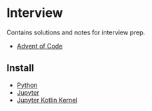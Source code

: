 # Interview

Contains solutions and notes for interview prep.

- [Advent of Code](Advent%20of%20Code/)

## Install

- [Python](https://www.python.org/)
- [Jupyter](https://jupyter.org/index.html)
- [Jupyter Kotlin Kernel](https://github.com/Kotlin/kotlin-jupyter)